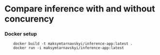 # Compare inference with and without concurency

### Docker setup
```
    docker build -t maksymtarnavskyi/inference-app:latest .
    docker run -i maksymtarnavskyi/inference-app:latest
```